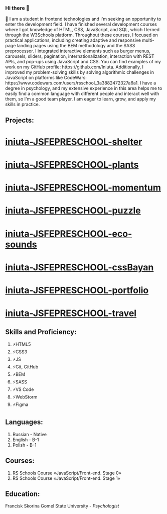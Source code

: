 ### Hi there 👋

<p class="about-myself__introduce">
                  🔭 I am a student in frontend technologies and I'm seeking an opportunity to enter the development field. I have finished several development courses where I got knowledge of HTML, CSS, JavaScript, and SQL, which I lerned through the W3Schools platform. Throughout these courses, I focused on practical applications, including creating adaptive and responsive multi-page landing pages using the BEM methodology and the SASS preprocessor. I integrated interactive elements such as burger menus, carousels, sliders, pagination, internationalization, interaction with REST APIs, and pop-ups using JavaScript and CSS. You can find examples of my work on my GitHub profile: https://github.com/Iniuta. Additionally, I improved my problem-solving skills by solving algorithmic challenges in JavaScript on platforms like CodeWars: https://www.codewars.com/users/rsschool_3a3882472327a6a1.
I have a degree in psychology, and my extensive experience in this area helps me to easily find a common language with different people and interact well with them, so I'm a good team player. I am eager to learn, grow, and apply my skills in practice.

  </p>
  
<h2 class="title projects_title">Projects:</h2>

# [iniuta-JSFEPRESCHOOL-shelter](https://rolling-scopes-school.github.io/iniuta-JSFE2023Q1/shelter/pages/main/)
# [iniuta-JSFEPRESCHOOL-plants](https://rolling-scopes-school.github.io/iniuta-JSFEPRESCHOOL/plant/)
# [iniuta-JSFEPRESCHOOL-momentum](https://rolling-scopes-school.github.io/iniuta-JSFEPRESCHOOL/momentum/)
# [iniuta-JSFEPRESCHOOL-puzzle](https://rolling-scopes-school.github.io/iniuta-JSFEPRESCHOOL/puzzle/)
# [iniuta-JSFEPRESCHOOL-eco-sounds](https://rolling-scopes-school.github.io/iniuta-JSFEPRESCHOOL/eco-sounds/)
# [iniuta-JSFEPRESCHOOL-cssBayan](https://iniuta.github.io/cssBayan/cssBayan/index.html)
# [iniuta-JSFEPRESCHOOL-portfolio](https://rolling-scopes-school.github.io/iniuta-JSFEPRESCHOOL/portfolio/)
# [iniuta-JSFEPRESCHOOL-travel](https://rolling-scopes-school.github.io/iniuta-JSFEPRESCHOOL/travel/#part3)

<h2 class="title skills_title">Skills and Proficiency:</h2>
                <ol class="lists-property">
                    <li class="skills__list-items">⚡HTML5</li><li class="skills__list-items">⚡CSS3</li>
                    <li class="skills__list-items">⚡JS</li><li class="skills__list-items">⚡Git, GitHub</li>
                    <li class="skills__list-items">⚡BEM</li><li class="skills__list-items">⚡SASS</li>
                    <li class="skills__list-items">⚡VS Code</li><li class="skills__list-items">⚡WebStorm</li>
                    <li class="skills__list-items">⚡Figma</li>
                </ol>

<h2 class="title languages_title">Languages:</h2>
                <ol class="lists-property">
                    <li class="languages-list__items">Russian - Native</li>
                    <li class="languages-list__items">English - B-1</li>
                    <li class="languages-list__items">Polish - B-1</li>
                </ol>

  <h2 class="title courses_title">Courses:</h2>
                <ol class="lists-property">
                    <li class="languages-list__items">RS Schools Course «JavaScript/Front-end. Stage 0»</li>
                    <li class="languages-list__items">RS Schools Course «JavaScript/Front-end. Stage 1»</li>
                </ol>

  <h2 class="title edukation_title">Education:</h2>
                <p class="edukation__name-of-school">Francisk Skorina Gomel State University -
                    <i>Psychologist</i>
                </p>


<!--
**Iniuta/Iniuta** is a ✨ _special_ ✨ repository because its `README.md` (this file) appears on your GitHub profile.

Here are some ideas to get you started:

- 🔭 I’m currently working on ...
- 🌱 I’m currently learning ...
- 👯 I’m looking to collaborate on ...
- 🤔 I’m looking for help with ...
- 💬 Ask me about ...
- 📫 How to reach me: ...
- 😄 Pronouns: ...
- ⚡ Fun fact: ...
-->
